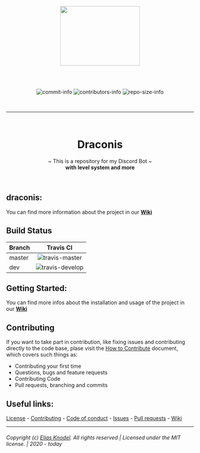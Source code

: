 <div align="center">
  <a href="#">
    <img width=214 height=160 src=".github/MEDIA/logo.png">
  </a>

  <br><br>

  ![commit-info][commit-info]
  ![contributors-info][contributors-info]
  ![repo-size-info][repo-size-info]

  <br><hr><br>

# Draconis
~ This is a repository for my Discord Bot ~  
**with level system and more**

<br>

</div>

## draconis: 

You can find more information about the project in our **[Wiki][github-wiki]**

## Build Status

| Branch |Travis CI                         |
| :----- | :------------------------------: |
| master |![travis-master][travis-master]   |
| dev    |![travis-develop][travis-develop] |

## Getting Started:  

You can find more infos about the installation and usage of the project in our **[Wiki][github-wiki]**

## Contributing

If you want to take part in contribution, like fixing issues and contributing directly to the code base, plase visit the [How to Contribute][github-contribute] document, which covers such things as:  

- Contributing your first time
- Questions, bugs and feature requests
- Contributing Code
- Pull requests, branching and commits

## Useful links:
[License][github-license] - 
[Contributing][github-contribute] - 
[Code of conduct][github-codeofconduct] - 
[Issues][github-issues] - 
[Pull requests][github-pulls] - 
[Wiki][github-wiki] 

<hr>  

###### Copyright (c) [Elias Knodel][github-team]. All rights reserved | Licensed under the MIT license. | 2020 - today

<!-- Variables -->

[github-team]: https://github.com/elias-knodel/
[github-repo]: https://github.com/elias-knodel/draconis
[github-wiki]: https://github.com/elias-knodel/draconis/wiki
[github-issues]: https://github.com/elias-knodel/draconis/issues
[github-pulls]: https://github.com/elias-knodel/draconis/pulls
[github-contribute]: https://github.com/elias-knodel/draconis/blob/master/CONTRIBUTING.md
[github-codeofconduct]: https://github.com/elias-knodel/draconis/blob/master/CODE_OF_CONDUCT.md
[github-license]: https://github.com/elias-knodel/draconis/blob/master/LICENSE

[travis-master]: https://img.shields.io/travis/elias-knodel/draconis/master?style=flat-square
[travis-develop]: https://img.shields.io/travis/elias-knodel/draconis/develop?style=flat-square

[commit-info]: https://img.shields.io/github/last-commit/elias-knodel/draconis?style=flat-square

[contributors-info]: https://img.shields.io/github/contributors/elias-knodel/draconis?style=flat-square

[repo-size-info]: https://img.shields.io/github/repo-size/elias-knodel/draconis?style=flat-square
